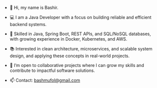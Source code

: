- 👋 Hi, my name is Bashir.

- 💻 I am a Java Developer with a focus on building reliable and efficient backend systems.

- 🔧 Skilled in Java, Spring Boot, REST APIs, and SQL/NoSQL databases, with growing experience in Docker, Kubernetes, and AWS.

- 📚 Interested in clean architecture, microservices, and scalable system design, and applying these concepts in real-world projects.

- 🤝 I’m open to collaborative projects where I can grow my skills and contribute to impactful software solutions.

- 📫 Contact: bashmufol@gmail.com

<!---
Bashmufol/Bashmufol is a ✨ special ✨ repository because its `README.md` (this file) appears on your GitHub profile.
You can click the Preview link to take a look at your changes.
--->
